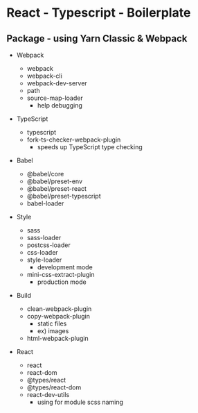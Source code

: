 # React - Typescript - Boilerplate

## Package - using Yarn Classic & Webpack

- Webpack

  - webpack
  - webpack-cli
  - webpack-dev-server
  - path
  - source-map-loader
    - help debugging

- TypeScript

  - typescript
  - fork-ts-checker-webpack-plugin
    - speeds up TypeScript type checking

- Babel

  - @babel/core
  - @babel/preset-env
  - @babel/preset-react
  - @babel/preset-typescript
  - babel-loader

- Style

  - sass
  - sass-loader
  - postcss-loader
  - css-loader
  - style-loader
    - development mode
  - mini-css-extract-plugin
    - production mode

- Build

  - clean-webpack-plugin
  - copy-webpack-plugin
    - static files
    - ex) images
  - html-webpack-plugin

- React
  - react
  - react-dom
  - @types/react
  - @types/react-dom
  - react-dev-utils
    - using for module scss naming
